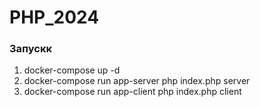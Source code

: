 # PHP_2024

### Запускк

1. docker-compose up -d
2. docker-compose run app-server php index.php server
3. docker-compose run app-client php index.php client
